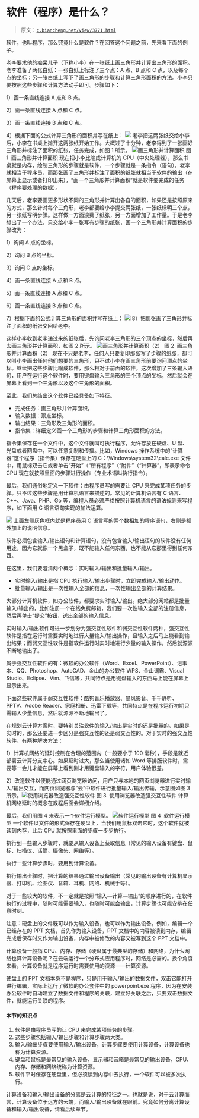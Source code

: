 # 软件（程序）是什么？

> 原文：[`c.biancheng.net/view/3771.html`](http://c.biancheng.net/view/3771.html)

软件，也叫程序，那么究竟什么是软件？在回答这个问题之前，先来看下面的例子。

老李要求他的痴呆儿子（下称小李）在一张纸上画三角形并计算出三角形的面积。老李准备了两张白纸：一张白纸上标注了三个点：A 点、B 点和 C 点，以及每个点的坐标；另一张白纸上写下了画三角形的步骤和计算三角形面积的方法。小李只要按照这些步骤和计算方法动手即可。步骤如下：

1）画一条直线连接 A 点和 B 点。

2）画一条直线连接 A 点和 C 点。

3）画一条直线连接 B 点和 C 点。

4）根据下面的公式计算三角形的面积并写在纸上：
![](img/4a6c54035df10d5a036fb712739d2f3a.png)
老李把这两张纸交给小李后，小李在书桌上摊开这两张纸开始工作。大概过了十分钟，老李得到了一张画好三角形并标注了面积的纸张，任务完成，如图 1 所示。
![画三角形并计算面积](img/6f1cd8c8a45f1c70b01675ffc66ddda3.png)
图 1  画三角形并计算面积
现在把小李比喻成计算机的 CPU（中央处理器），那么书桌就是内存，绘制三角形的步骤就是软件，一个步骤就是一条指令（语句），老李就相当于程序员，而那张画了三角形并标注了面积的纸张就相当于软件的输出（在屏幕上显示或者打印出来），“画一个三角形并计算面积”就是软件要完成的任务（程序要处理的数据）。

几天后，老李要画更多形状不同的三角形并计算出各自的面积，如果还是按照原来的方式，那么针对每个三角形，老李都要给小李提交两张纸，一张纸标明三个点，另一张纸写明步骤。这样做一方面浪费了纸张，另一方面增加了工作量。于是老李想出了一个办法，只交给小李一张写有步骤的纸张，画一个三角形并计算面积的步骤改为：

1）询问 A 点的坐标。

2）询问 B 点的坐标。

3）询问 C 点的坐标。

4）画一条直线连接 A 点和 B 点。

5）画一条直线连接 A 点和 C 点。

6）画一条直线连接 B 点和 C 点。

7）根据下面的公式计算三角形的面积并写在纸上：
![](img/cba88817f8d768384713122e43f33c34.png)
8）把那张画了三角形并标注了面积的纸张交回给老李。

这样小李收到老李递过来的纸张后，先询问老李三角形的三个顶点的坐标，然后再去画三角形并计算面积，如图 2 所示。
![画三角形并计算面积（2）](img/b7e9cb4d144c72d4bcf5db6de03f1726.png)
图 2  画三角形并计算面积（2）
现在不只是老李，任何人只要复印那张写了步骤的纸张，都可以叫小李画出任何他们想要的三角形，只不过小李在画三角形前要询问顶点的坐标。继续把这些步骤比喻成软件，那么相对于前面的软件，这次增加了三条输入语句，用户在运行这个软件时，要用键盘输入三角形的三个顶点的坐标，然后就会在屏幕上看到一个三角形以及这个三角形的面积。

至此，我们总结出这个软件已经具备如下特征。

*   完成任务：画三角形并计算面积。
*   输入数据：顶点坐标。
*   输出结果：三角形及三角形的面积。
*   指令集：详细定义画一个三角形的步骤和计算三角形面积的方法。

指令集保存在一个文件中，这个文件就叫可执行程序，允许存放在硬盘、U 盘、光盘或者网盘中，可以任意复制和传播。比如，Windows 操作系统中的“计算器”这个程序（指令集）保存在硬盘上的 C：\Windows\system32\calc.exe 文件中，用鼠标双击它或者单击“开始”（“所有程序”（“附件”（“计算器”，即表示命令 CPU 现在就按照里面的步骤进行操作（专业术语叫执行指令）。

最后，我们通俗地定义一下软件：由程序员写的需要让 CPU 来完成某项任务的步骤。只不过这些步骤是用计算机语言来描述的。常见的计算机语言有 C 语言、C++、Java、PHP、Go 等，编程人员必须严格按照计算机语言的语法规则来写程序，如下面用 C 语言语句实现的加法运算。

![](img/6c8e2b8750581b667ce54e093d62e136.png)
上面左侧灰色框内就是程序员用 C 语言写的两个数相加的程序语句，右侧是额外加上的说明信息。

软件必须包含输入/输出语句和计算语句，没有包含输入/输出语句的软件没有任何用途，因为它就像一个黑盒子，既不能输入任何东西，也不能从它那里得到任何东西。

在这里，我们要澄清两个概念：实时输入/输出和批量输入/输出。

*   实时输入/输出是指 CPU 执行输入/输出步骤时，立即完成输入/输出动作。
*   批量输入/输出是一次性输入全部的信息，一次性输出全部的计算结果。

大部分计算机软件，如办公软件，都要求实时输入/输出。绝大部分网站都是批量输入/输出的，比如注册一个在线免费邮箱，我们要一次性输入全部的注册信息，然后再单击“提交”按钮，送出全部的输入信息。

实时输入/输出软件可进一步划分为强交互性软件和弱交互性软件两种，强交互性软件是指在运行时需要实时地进行大量输入/输出操作，且输入之后马上能看到输出结果；而弱交互性软件是指软件运行时实时地进行少量的输入操作，然后就源源不断地输出了。

属于强交互性软件的有：微软的办公软件（Word、Excel、PowerPoint）、记事本、QQ、Photoshop、AutoCAD、金山的办公软件 WPS、金山词霸、Visual Studio、Eclipse、Vim、飞信等，共同特点是用键盘输入的东西马上能在屏幕上显示出来。

下面这些软件属于弱交互性软件：酷狗音乐播放器、暴风影音、千千静听、PPTV、Adobe Reader、家庭相册、迅雷下载等，共同特点是在程序运行初期只需输入少量信息，然后就源源不断地输出了。

在规划云计算方案时，要特别关注软件的输入/输出是实时的还是批量的。如果是实时的，那么还要进一步区分是强交互性的还是弱交互性的。对于实时的强交互性软件，有两种解决方法：

1）计算机网络的延时控制在合理的范围内（一般要小于 100 毫秒），手段是就近部署云计算分支中心。如果延时过大，那么当使用诸如 Word 等排版软件时，需要等一会儿才能在屏幕上看到刚才用键盘输入的字符，用户体验很差。

2）改造软件以便能通过网页浏览器访问，用户只与本地的网页浏览器进行实时输入/输出交互，而网页浏览器与“云”中软件进行批量输入/输出传输，示意图如图 3 所示。![使用浏览器改造强交互性软件](img/1f7aa3489b08c4ce9b3765ebebdfda74.png)
图 3  使用浏览器改造强交互性软件
计算机网络延时的概念在教程后面会详细介绍。

最后，我们用图 4 来表示一个软件运行模型。
![软件运行模型](img/a8a8568a5a455d11c6d02ce9e2ddd087.png)
图 4  软件运行模型
一个软件以文件的形式保存在硬盘上，当我们用鼠标双击它时，这个软件就被读到内存，此后 CPU 就按照里面的步骤一步步执行。

执行到一些输入步骤时，就要从输入设备上获取信息（常见的输入设备有键盘、鼠标、扫描仪、话筒、摄像头、网络等）。

执行一些计算步骤时，要用到计算设备。

执行输出步骤时，把计算的结果通过输出设备输出（常见的输出设备有计算机显示器、打印机、绘图仪、音箱、耳机、网络、机械手等）。

对于一些较大的软件，不一定就是按照“输入—计算—输出”的顺序进行的，在软件执行的过程中，随时可能需要输入，也随时可能会输出，计算步骤也可能安排在任意时刻。

注意：硬盘上的文件既可以作为输入设备，也可以作为输出设备。例如，编辑一个已经存在的 PPT 文档，首先作为输入设备，PPT 文档中的内容被读到内存，编辑完成后保存时又作为输出设备，内存中被修改的内容又被写到这个 PPT 文档中。

计算设备一般指 CPU、内存、存储（硬盘属于最典型的存储）和网络，为什么网络也算计算设备呢？在云端运行一个分布式应用程序时，网络是必需的。换个角度来看，计算设备就是程序运行时需要使用的资源——计算资源。

硬盘上的 PPT 文档本身不是程序，只是用于输入/输出的数据文件，双击它能打开进行编辑，实际上运行了微软的办公套件中的 powerpoint.exe 程序，因为在安装办公软件时自动建立了数据文件和程序的关联，建立好关联之后，只要双击数据文件，就能运行关联的程序。

#### 本节的知识点

1.  软件是由程序员写的让 CPU 来完成某项任务的步骤。
2.  这些步骤包括输入/输出步骤和计算步骤两大类。
3.  输入/输出步骤要使用输入/输出设备，计算步骤要使用计算设备，计算设备也称为计算资源。
4.  键盘和鼠标是最常见的输入设备，显示器和音箱是最常见的输出设备，CPU、内存、存储和网络统称为计算资源。
5.  软件平时保存在硬盘里，但必须读到内存中去执行，一个软件可以被多次执行。

计算设备和输入/输出设备的分离是云计算的特征之一。也就是说，对于云计算而言，计算设备位于远方的云端，而输入/输出设备就在眼前。究竟如何分离计算设备和输入/输出设备，请看后续章节。